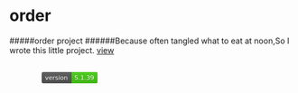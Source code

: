 # order
#####order project
######Because often tangled what to eat at noon,So I wrote this little project.
[view](http://htmlpreview.github.com/?https://github.com/wy-ang/order/blob/master/index.html)

<pre>
	<code>
		<svg contentScriptType="text/ecmascript" width="99" xmlns:xlink="http://www.w3.org/1999/xlink" zoomAndPan="magnify" contentStyleType="text/css" height="20" preserveAspectRatio="xMidYMid meet" xmlns="http://www.w3.org/2000/svg" version="1.0">


		    <linearGradient xmlns:xlink="http://www.w3.org/1999/xlink" x2="0" y2="100%"
		                    xlink:type="simple" xlink:actuate="onLoad" id="a"
		                    xlink:show="other">
		        <stop stop-opacity=".1" stop-color="#bbb" offset="0"/>
		        <stop stop-opacity=".1" offset="1"/>
		    </linearGradient>

		    <rect rx="3" fill="#555" width="99" height="20" class="sWidth"/>
		    <rect rx="3" fill="#4c1" width="46" x="53" height="20" class="vWidth tMove"/>
		    <rect fill="#4c1" x="53" width="13" height="20" class="tMove"/>
		    <rect rx="3" fill="url(#a)" width="99" height="20" class="sWidth"/>

		    <g font-size="11" font-family="DejaVu Sans,Verdana,Geneva,sans-serif"
		       fill="#fff">
		        <text x="6" fill="#010101" fill-opacity=".3" y="15">
		            version
		        </text>
		        <text x="6" id="tText" y="14">
		            version
		        </text>
		        <text fill="#010101" x="58" fill-opacity=".3" y="15" class="tMove">
		            5.1.39
		        </text>
		        <text x="58" id="vText" y="14" class="tMove">
		            5.1.39
		        </text>
		    </g>
		</svg>
	</code>
</pre>